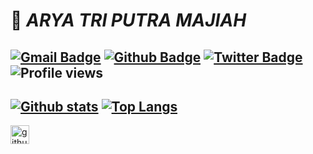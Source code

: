 # <div align=”center”>:milky_way: *ARYA TRI PUTRA MAJIAH* </div> 
[![Gmail Badge](https://img.shields.io/badge/-myfriendandihave@gmail.com-c14438?style=flat&logo=Gmail&logoColor=white&link=mailto:myfriendandihave@gmail.com)](mailto:myfriendandihave@gmail.com) 
[![Github Badge](https://img.shields.io/badge/-aryatripm-grey?style=flat&logo=github&logoColor=white&link=https://github.com/aryatripm/)](https://www.github.com/aryatripm/) 
[![Twitter Badge](https://img.shields.io/badge/-@aryatripm-00acee?style=flat&logo=twitter&logoColor=white&link=https://twitter.com/@aryatriputram09/)](https://www.twitter.com/@aryatriputram09/) 
![Profile views](https://gpvc.arturio.dev/aryatripm)
---
[![Github stats](https://github-readme-stats.vercel.app/api?username=aryatripm&show_icons=true&include_all_commits=true&count_private=true&theme=tokyonight)](https://github.com/aryatripm/github-readme-stats)
[![Top Langs](https://github-readme-stats.vercel.app/api/top-langs/?username=aryatripm&layout=compact&include_all_commits=true&count_private=true&theme=tokyonight)](https://github.com/aryatripm/github-readme-stats)
---
[<img src='https://cdn.jsdelivr.net/npm/simple-icons@3.0.1/icons/github.svg' alt='github' height='30'>](https://github.com/aryatriputram)  

